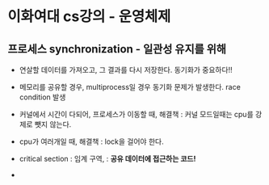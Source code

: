 # 이화여대 cs강의 - 운영체제

## 프로세스 synchronization - 일관성 유지를 위해

- 연살할 데이터를 가져오고, 그 결과를 다시 저장한다. 동기화가 중요하다!!
- 메모리를 공유할 경우, multiprocess일 경우 동기화 문제가 발생한다. race condition 발생
- 커널에서 시간이 다되어, 프로세스가 이동할 때, 해결책 : 커널 모드일때는 cpu를 강제로 뺏지 않는다.
- cpu가 여러개일 때, 해결책 : lock을 걸어야 한다.



- critical section : 임계 구역, : **공유 데이터에 접근하는 코드!**
- 

